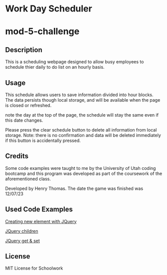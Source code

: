 # Work Day Scheduler

# mod-5-challenge

## Description

This is a scheduling webpage designed to allow busy employees to schedule thier daily to do list on an hourly basis.

## Usage

This schedule allows users to save information divided into hour blocks. The data persists though local storage, and will be available when the page is closed or refreshed. 

note the day at the top of the page, the schedule will stay the same even if this date changes. 

Please press the clear schedule button to delete all information from local storage. Note: there is no confirmation and data will be deleted immediately if this button is accidentally pressed.

## Credits

Some code examples were taught to me by the University of Utah coding bootcamp and this program was developed as part of the coursework of the aforementioned class.

Developed by Henry Thomas. The date the game was finished was 12/07/23

## Used Code Examples

[Creating new element with JQuery](https://stackoverflow.com/questions/10619445/the-preferred-way-of-creating-a-new-element-with-jquery)

[JQuery children](https://api.jquery.com/children/)

[JQuery get & set](https://day.js.org/docs/en/get-set/get)

## License

MIT License for Schoolwork

